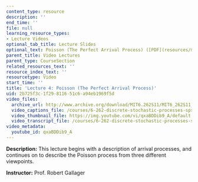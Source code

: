 ```yaml
---
content_type: resource
description: ''
end_time: ''
file: null
learning_resource_types:
- Lecture Videos
optional_tab_title: Lecture Slides
optional_text: Poisson (The Perfect Arrival Process) ([PDF](resources/mit6_262s11_lec04))
parent_title: Video Lectures
parent_type: CourseSection
related_resources_text: ''
resource_index_text: ''
resourcetype: Video
start_time: ''
title: 'Lecture 4: Poisson (The Perfect Arrival Process)'
uid: 2b725f3c-1f29-8116-51c6-a94eb1969f5d
video_files:
  archive_url: http://www.archive.org/download/MIT6.262S11/MIT6_262S11_lec04_300k.mp4
  video_captions_file: /courses/6-262-discrete-stochastic-processes-spring-2011/97d50dc8e157558e88ee4a2e4434bcd8_qxaBDDib9_A.vtt
  video_thumbnail_file: https://img.youtube.com/vi/qxaBDDib9_A/default.jpg
  video_transcript_file: /courses/6-262-discrete-stochastic-processes-spring-2011/a936492143be4ed87a63249b1da67735_qxaBDDib9_A.pdf
video_metadata:
  youtube_id: qxaBDDib9_A
---
```


**Description:** This lecture begins with a description of arrival processes, and continues on to describe the Poisson process from three different viewpoints.

**Instructor:** Prof. Robert Gallager